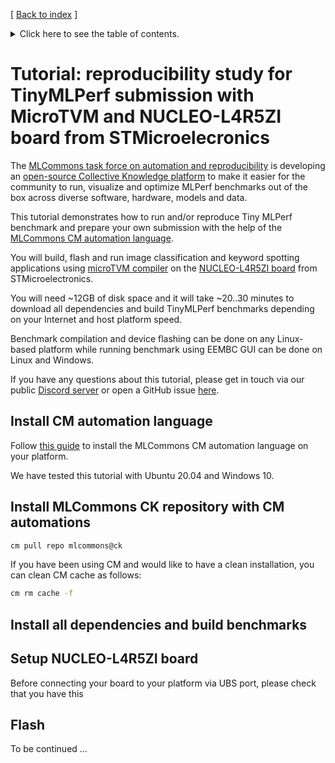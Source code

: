 [ [Back to index](../README.md) ]

<details>
<summary>Click here to see the table of contents.</summary>

* [Tutorial: automate, visualize and reproduce Tiny MLPerf submissions](#tutorial-automate-visualize-and-reproduce-tiny-mlperf-submissions)
  * [Install CM](#install-cm)

</details>

# Tutorial: reproducibility study for TinyMLPerf submission with MicroTVM and NUCLEO-L4R5ZI board from STMicroelecronics

The [MLCommons task force on automation and reproducibility](https://github.com/mlcommons/ck/blob/master/docs/taskforce.md)
is developing an [open-source Collective Knowledge platform](https://access.cknowledge.org/playground/?action=experiments&tags=mlperf-tiny)
to make it easier for the community to run, visualize and optimize MLPerf benchmarks 
out of the box across diverse software, hardware, models and data.

This tutorial demonstrates how to run and/or reproduce Tiny MLPerf benchmark and prepare your own submission
with the help of the [MLCommons CM automation language](https://github.com/mlcommons/ck/blob/master/docs/README.md).

You will build, flash and run image classification and keyword spotting applications
using [microTVM compiler](https://tvm.apache.org/docs/topic/microtvm/index.html)
on the [NUCLEO-L4R5ZI board](https://estore.st.com/en/nucleo-l4r5zi-cpn.html)
from STMicroelectronics.

You will need ~12GB of disk space and it will take ~20..30 minutes to download all dependencies 
and build TinyMLPerf benchmarks depending on your Internet and host platform speed.

Benchmark compilation and device flashing can be done on any Linux-based platform
while running benchmark using EEMBC GUI can be done on Linux and Windows.

If you have any questions about this tutorial, please get in touch via our public [Discord server](https://discord.gg/JjWNWXKxwT)
or open a GitHub issue [here](https://github.com/mlcommons/ck/issues).

## Install CM automation language

Follow [this guide](https://github.com/mlcommons/ck/blob/master/docs/installation.md) 
to install the MLCommons CM automation language on your platform. 

We have tested this tutorial with Ubuntu 20.04 and Windows 10.

## Install MLCommons CK repository with CM automations

```bash
cm pull repo mlcommons@ck
```

If you have been using CM and would like to have a clean installation,
you can clean CM cache as follows:
```bash
cm rm cache -f
```

## Install all dependencies and build benchmarks





## Setup NUCLEO-L4R5ZI board

Before connecting your board to your platform via UBS port, please check that you have this 


## Flash 







To be continued ...
